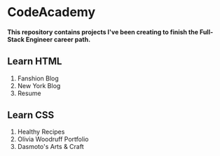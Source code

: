 # CodeAcademy

#### This repository contains projects I've been creating to finish the Full-Stack Engineer career path.

## Learn HTML
1. Fanshion Blog
2. New York Blog
3. Resume

## Learn CSS
1. Healthy Recipes 
2. Olivia Woodruff Portfolio 
3. Dasmoto's Arts & Craft
